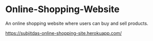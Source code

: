 # Online-Shopping-Website
An online shopping website where users can buy and sell products.

https://subjitdas-online-shopping-site.herokuapp.com/